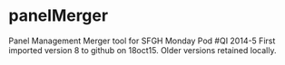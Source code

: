 # panelMerger
Panel Management Merger tool for SFGH Monday Pod #QI 2014-5
First imported version 8 to github on 18oct15. Older versions retained locally.
